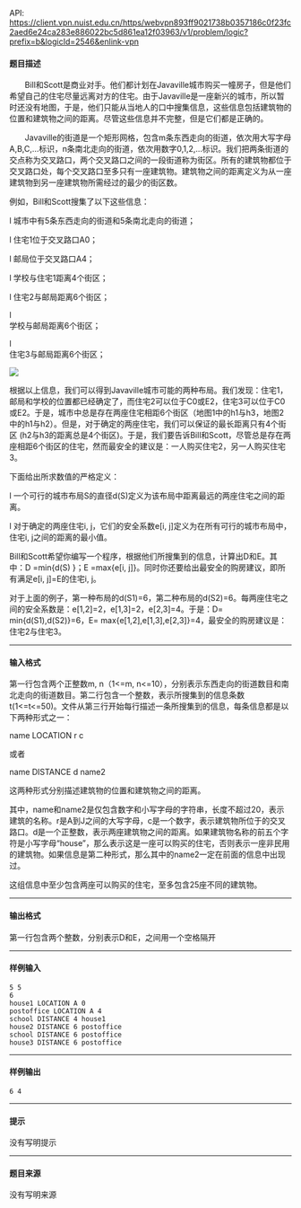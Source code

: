 API: https://client.vpn.nuist.edu.cn/https/webvpn893ff9021738b0357186c0f23fc2aed6e24ca283e886022bc5d861ea12f03963/v1/problem/logic?prefix=b&logicId=2546&enlink-vpn

#### 题目描述

       Bill和Scott是商业对手。他们都计划在Javaville城市购买一幢房子，但是他们希望自己的住宅尽量远离对方的住宅。由于Javaville是一座新兴的城市，所以暂时还没有地图，于是，他们只能从当地人的口中搜集信息，这些信息包括建筑物的位置和建筑物之间的距离。尽管这些信息并不完整，但是它们都是正确的。

       Javaville的街道是一个矩形网格，包含m条东西走向的街道，依次用大写字母A,B,C,…标识，n条南北走向的街道，依次用数字0,1,2,…标识。我们把两条街道的交点称为交叉路口，两个交叉路口之间的一段街道称为街区。所有的建筑物都位于交叉路口处，每个交叉路口至多只有一座建筑物。建筑物之间的距离定义为从一座建筑物到另一座建筑物所需经过的最少的街区数。

 例如，Bill和Scott搜集了以下这些信息：

l 城市中有5条东西走向的街道和5条南北走向的街道；

l 住宅1位于交叉路口A0；

l 邮局位于交叉路口A4；

l 学校与住宅1距离4个街区；

l 住宅2与邮局距离6个街区；

l  
学校与邮局距离6个街区；

l  
住宅3与邮局距离6个街区；

![](../file/2546_0.jpg)

根据以上信息，我们可以得到Javaville城市可能的两种布局。我们发现：住宅1，邮局和学校的位置都已经确定了，而住宅2可以位于C0或E2，住宅3可以位于C0或E2。于是，城市中总是存在两座住宅相距6个街区（地图1中的h1与h3，地图2中的h1与h2）。但是，对于确定的两座住宅，我们可以保证的最长距离只有4个街区 (h2与h3的距离总是4个街区)。于是，我们要告诉Bill和Scott，尽管总是存在两座相距6个街区的住宅，然而最安全的建议是：一人购买住宅2，另一人购买住宅3。

下面给出所求数值的严格定义：

l 一个可行的城市布局S的直径d(S)定义为该布局中距离最远的两座住宅之间的距离。

l 对于确定的两座住宅i, j，它们的安全系数e\[i, j\]定义为在所有可行的城市布局中，住宅i, j之间的距离的最小值。

Bill和Scott希望你编写一个程序，根据他们所搜集到的信息，计算出D和E。其中：D =min{d(S) }；E =max{e\[i, j\]}。同时你还要给出最安全的购房建议，即所有满足e\[i, j\]=E的住宅i, j。

对于上面的例子，第一种布局的d(S1)=6，第二种布局的d(S2)=6。每两座住宅之间的安全系数是：e\[1,2\]=2，e\[1,3\]=2，e\[2,3\]=4。于是：D= min{d(S1),d(S2)}=6，E= max{e\[1,2\],e\[1,3\],e\[2,3\]}=4，最安全的购房建议是：住宅2与住宅3。

---

#### 输入格式

第一行包含两个正整数m, n（1<=m, n<=10），分别表示东西走向的街道数目和南北走向的街道数目。第二行包含一个整数，表示所搜集到的信息条数t(1<=t<=50)。文件从第三行开始每行描述一条所搜集到的信息，每条信息都是以下两种形式之一：

 name LOCATION r c

或者

 name DISTANCE d name2

 这两种形式分别描述建筑物的位置和建筑物之间的距离。

其中，name和name2是仅包含数字和小写字母的字符串，长度不超过20，表示建筑的名称。r是A到J之间的大写字母，c是一个数字，表示建筑物所位于的交叉路口。d是一个正整数，表示两座建筑物之间的距离。如果建筑物名称的前五个字符是小写字母“house”，那么表示这是一座可以购买的住宅，否则表示一座非民用的建筑物。如果信息是第二种形式，那么其中的name2一定在前面的信息中出现过。

这组信息中至少包含两座可以购买的住宅，至多包含25座不同的建筑物。

---

#### 输出格式

第一行包含两个整数，分别表示D和E，之间用一个空格隔开

---

#### 样例输入
```
5 5
6
house1 LOCATION A 0
postoffice LOCATION A 4
school DISTANCE 4 house1
house2 DISTANCE 6 postoffice
school DISTANCE 6 postoffice
house3 DISTANCE 6 postoffice

```

---

#### 样例输出
```
6 4
```

---

#### 提示

没有写明提示

---

#### 题目来源

没有写明来源